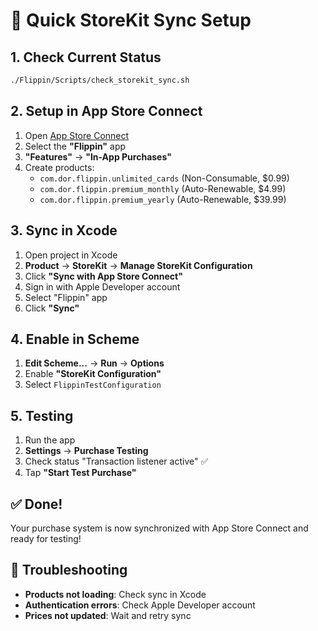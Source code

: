 # 🚀 Quick StoreKit Sync Setup

## 1. Check Current Status
```bash
./Flippin/Scripts/check_storekit_sync.sh
```

## 2. Setup in App Store Connect
1. Open [App Store Connect](https://appstoreconnect.apple.com/)
2. Select the **"Flippin"** app
3. **"Features"** → **"In-App Purchases"**
4. Create products:
   - `com.dor.flippin.unlimited_cards` (Non-Consumable, $0.99)
   - `com.dor.flippin.premium_monthly` (Auto-Renewable, $4.99)
   - `com.dor.flippin.premium_yearly` (Auto-Renewable, $39.99)

## 3. Sync in Xcode
1. Open project in Xcode
2. **Product** → **StoreKit** → **Manage StoreKit Configuration**
3. Click **"Sync with App Store Connect"**
4. Sign in with Apple Developer account
5. Select "Flippin" app
6. Click **"Sync"**

## 4. Enable in Scheme
1. **Edit Scheme...** → **Run** → **Options**
2. Enable **"StoreKit Configuration"**
3. Select `FlippinTestConfiguration`

## 5. Testing
1. Run the app
2. **Settings** → **Purchase Testing**
3. Check status "Transaction listener active" ✅
4. Tap **"Start Test Purchase"**

## ✅ Done!
Your purchase system is now synchronized with App Store Connect and ready for testing!

## 🔧 Troubleshooting
- **Products not loading**: Check sync in Xcode
- **Authentication errors**: Check Apple Developer account
- **Prices not updated**: Wait and retry sync 